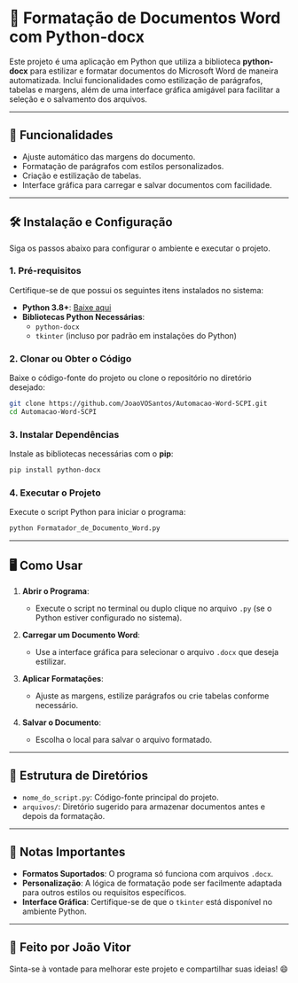 
# 📝 Formatação de Documentos Word com Python-docx

Este projeto é uma aplicação em Python que utiliza a biblioteca **python-docx** para estilizar e formatar documentos do Microsoft Word de maneira automatizada. Inclui funcionalidades como estilização de parágrafos, tabelas e margens, além de uma interface gráfica amigável para facilitar a seleção e o salvamento dos arquivos.

---

## 🚀 Funcionalidades

- Ajuste automático das margens do documento.
- Formatação de parágrafos com estilos personalizados.
- Criação e estilização de tabelas.
- Interface gráfica para carregar e salvar documentos com facilidade.

---

## 🛠️ Instalação e Configuração

Siga os passos abaixo para configurar o ambiente e executar o projeto.

### 1. **Pré-requisitos**

Certifique-se de que possui os seguintes itens instalados no sistema:

- **Python 3.8+**: [Baixe aqui](https://www.python.org/downloads/)
- **Bibliotecas Python Necessárias**:
  - `python-docx`
  - `tkinter` (incluso por padrão em instalações do Python)

### 2. **Clonar ou Obter o Código**

Baixe o código-fonte do projeto ou clone o repositório no diretório desejado:

```bash
git clone https://github.com/JoaoVOSantos/Automacao-Word-SCPI.git
cd Automacao-Word-SCPI
```

### 3. **Instalar Dependências**

Instale as bibliotecas necessárias com o **pip**:

```bash
pip install python-docx
```

### 4. **Executar o Projeto**

Execute o script Python para iniciar o programa:

```bash
python Formatador_de_Documento_Word.py
```

---

## 🖥️ Como Usar

1. **Abrir o Programa**:
   - Execute o script no terminal ou duplo clique no arquivo `.py` (se o Python estiver configurado no sistema).

2. **Carregar um Documento Word**:
   - Use a interface gráfica para selecionar o arquivo `.docx` que deseja estilizar.

3. **Aplicar Formatações**:
   - Ajuste as margens, estilize parágrafos ou crie tabelas conforme necessário.

4. **Salvar o Documento**:
   - Escolha o local para salvar o arquivo formatado.

---

## 📂 Estrutura de Diretórios

- `nome_do_script.py`: Código-fonte principal do projeto.
- `arquivos/`: Diretório sugerido para armazenar documentos antes e depois da formatação.

---

## 📝 Notas Importantes

- **Formatos Suportados**: O programa só funciona com arquivos `.docx`.
- **Personalização**: A lógica de formatação pode ser facilmente adaptada para outros estilos ou requisitos específicos.
- **Interface Gráfica**: Certifique-se de que o `tkinter` está disponível no ambiente Python.

---

## 📅 Feito por João Vitor

Sinta-se à vontade para melhorar este projeto e compartilhar suas ideias! 😄
